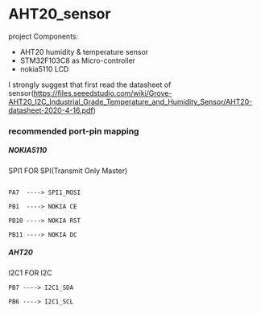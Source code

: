 # AHT20_sensor
project Components:
* AHT20 humidity & temperature sensor 
* STM32F103C8 as Micro-controller
* nokia5110 LCD

I strongly suggest that first read the datasheet of sensor(https://files.seeedstudio.com/wiki/Grove-AHT20_I2C_Industrial_Grade_Temperature_and_Humidity_Sensor/AHT20-datasheet-2020-4-16.pdf)

### recommended port-pin mapping

##### NOKIA5110

SPI1 FOR SPI(Transmit Only Master)

```PA5  ----> SPI1_SCK

PA7  ----> SPI1_MOSI

PB1  ----> NOKIA CE

PB10 ----> NOKIA RST

PB11 ----> NOKIA DC
```






##### AHT20

I2C1 FOR I2C
```
PB7 ----> I2C1_SDA

PB6 ----> I2C1_SCL
```

